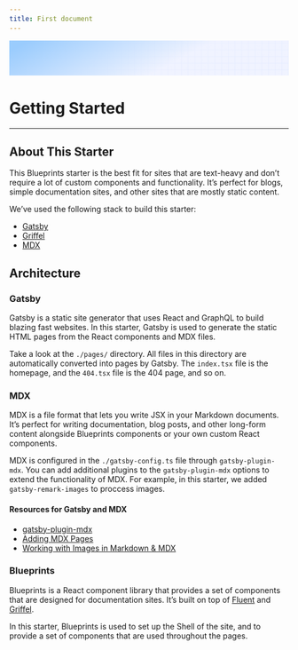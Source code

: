```yaml
---
title: First document
---
```


![Demo background](../../assets/demo-image-3.png)

# Getting Started

***

## About This Starter

This Blueprints starter is the best fit for sites that are text-heavy and don’t require a lot of custom components and functionality. It’s perfect for blogs, simple documentation sites, and other sites that are mostly static content.

We’ve used the following stack to build this starter:

* [Gatsby](https://www.gatsbyjs.org/)
* [Griffel](https://griffel.js.org/)
* [MDX](https://mdxjs.com/)

## Architecture

### Gatsby

Gatsby is a static site generator that uses React and GraphQL to build blazing fast websites. In this starter, Gatsby is used to generate the static HTML pages from the React components and MDX files.

Take a look at the `./pages/` directory. All files in this directory are automatically converted into pages by Gatsby. The `index.tsx` file is the homepage, and the `404.tsx` file is the 404 page, and so on.

### MDX

MDX is a file format that lets you write JSX in your Markdown documents. It’s perfect for writing documentation, blog posts, and other long-form content alongside Blueprints components or your own custom React components.

MDX is configured in the `./gatsby-config.ts` file through `gatsby-plugin-mdx`. You can add additional plugins to the `gatsby-plugin-mdx` options to extend the functionality of MDX. For example, in this starter, we added `gatsby-remark-images` to proccess images.

#### Resources for Gatsby and MDX

* [gatsby-plugin-mdx](https://www.gatsbyjs.com/plugins/gatsby-plugin-mdx/)
* [Adding MDX Pages](https://www.gatsbyjs.com/docs/how-to/routing/mdx/)
* [Working with Images in Markdown & MDX](https://www.gatsbyjs.com/docs/how-to/images-and-media/working-with-images-in-markdown/#inline-images-with-gatsby-remark-images)

### Blueprints

Blueprints is a React component library that provides a set of components that are designed for documentation sites. It’s built on top of [Fluent](https://fluent2.microsoft.design/) and [Griffel](https://griffel.js.org/).

In this starter, Blueprints is used to set up the Shell of the site, and to provide a set of components that are used throughout the pages.
